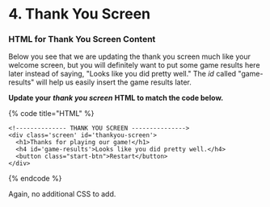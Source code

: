 # 4. Thank You Screen

### HTML for Thank You Screen Content

Below you see that we are updating the thank you screen much like your welcome screen, but you will definitely want to put some game results here later instead of saying, "Looks like you did pretty well." The _id_ called "game-results" will help us easily insert the game results later.

**Update your** _**thank you screen**_ **HTML to match the code below.**

{% code title="HTML" %}
```markup
<!-------------- THANK YOU SCREEN --------------->
<div class='screen' id='thankyou-screen'>
  <h1>Thanks for playing our game!</h1>
  <h4 id='game-results'>Looks like you did pretty well.</h4>
  <button class="start-btn">Restart</button>
</div>
```
{% endcode %}

Again, no additional CSS to add.

